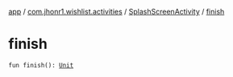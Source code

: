 [app](../../index.md) / [com.jhonr1.wishlist.activities](../index.md) / [SplashScreenActivity](index.md) / [finish](./finish.md)

# finish

`fun finish(): `[`Unit`](https://kotlinlang.org/api/latest/jvm/stdlib/kotlin/-unit/index.html)